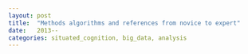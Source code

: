 ```yaml
---
layout: post
title:  "Methods algorithms and references from novice to expert"
date:   2013--
categories: situated_cognition, big_data, analysis
---
```


![]()

